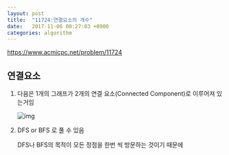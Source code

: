 ```yaml
---
layout: post
title:  "11724:연결요소의 개수"
date:   2017-11-06 00:27:03 +0900
categories: algorithm
---
```



<https://www.acmicpc.net/problem/11724>

## 연결요소


1. 다음은 1개의 그래프가 2개의 연결 요소(Connected Component)로 이루어져 있는거임


	![img](https://github.com/KoJunHee/kojunhee.github.io/raw/master/img/10.png)


2. DFS or BFS 로 풀 수 있음 

	DFS나 BFS의 목적이 모든 정점을 한번 씩 방문하는 것이기 때문에 


	


	


